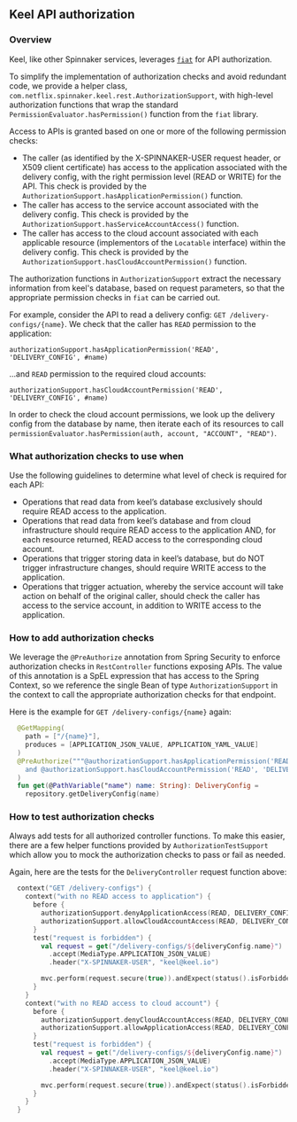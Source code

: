 ## Keel API authorization

### Overview
Keel, like other Spinnaker services, leverages [`fiat`](https://github.com/spinnaker/fiat) for API authorization.

To simplify the implementation of authorization checks and avoid redundant code, we provide a helper class,
`com.netflix.spinnaker.keel.rest.AuthorizationSupport`, with high-level authorization functions that wrap the standard
`PermissionEvaluator.hasPermission()` function from the `fiat` library. 

Access to APIs is granted based on one or more of the following permission checks:
 - The caller (as identified by the X-SPINNAKER-USER request header, or X509 client certificate) has access to the
   application associated with the delivery config, with the right permission level (READ or WRITE) for the API.
   This check is provided by the `AuthorizationSupport.hasApplicationPermission()` function.
 - The caller has  access to the service account associated with the delivery config. This check is provided by the
   `AuthorizationSupport.hasServiceAccountAccess()` function. 
 - The caller has access to the cloud account associated with each applicable resource (implementors of the `Locatable`
   interface) within the delivery config. This check is provided by the `AuthorizationSupport.hasCloudAccountPermission()`
   function.

The authorization functions in `AuthorizationSupport` extract the necessary information from keel's database, based on 
request parameters, so that the appropriate permission checks in `fiat` can be carried out. 

For example, consider the API to read a delivery config: `GET /delivery-configs/{name}`. We check that the caller has 
`READ` permission to the application:
```
authorizationSupport.hasApplicationPermission('READ', 'DELIVERY_CONFIG', #name)
```
...and `READ` permission to the required cloud accounts:
```
authorizationSupport.hasCloudAccountPermission('READ', 'DELIVERY_CONFIG', #name)
```
In order to check the cloud account permissions, we look up the delivery config from the database by name, then iterate 
each of its resources to call `permissionEvaluator.hasPermission(auth, account, "ACCOUNT", "READ")`.

 ### What authorization checks to use when 
Use the following guidelines to determine what level of check is required for each API:
  - Operations that read data from keel’s database exclusively should require READ access to the application.
  - Operations that read data from keel’s database and from cloud infrastructure should require READ access to
    the application AND, for each resource returned, READ access to the corresponding cloud account.
  - Operations that trigger storing data in keel’s database, but do NOT trigger infrastructure changes, should
    require WRITE access to the application.
  - Operations that trigger actuation, whereby the service account will take action on behalf of the original caller,
    should check the caller has access to the service account, in addition to WRITE access to the application.

### How to add authorization checks
We leverage the `@PreAuthorize` annotation from Spring Security to enforce authorization checks in `RestController`
functions exposing APIs. The value of this annotation is a SpEL expression that has access to the Spring Context,
so we reference the single Bean of type `AuthorizationSupport` in the context to call the appropriate authorization
checks for that endpoint.

Here is the example for `GET /delivery-configs/{name}` again:
```kotlin
  @GetMapping(
    path = ["/{name}"],
    produces = [APPLICATION_JSON_VALUE, APPLICATION_YAML_VALUE]
  )
  @PreAuthorize("""@authorizationSupport.hasApplicationPermission('READ', 'DELIVERY_CONFIG', #name)
    and @authorizationSupport.hasCloudAccountPermission('READ', 'DELIVERY_CONFIG', #name)"""
  )
  fun get(@PathVariable("name") name: String): DeliveryConfig =
    repository.getDeliveryConfig(name)
```

### How to test authorization checks
Always add tests for all authorized controller functions. To make this easier, there are a few helper functions
provided by `AuthorizationTestSupport` which allow you to mock the authorization checks to pass or fail as needed.

Again, here are the tests for the `DeliveryController` request function above:
```kotlin
  context("GET /delivery-configs") {
    context("with no READ access to application") {
      before {
        authorizationSupport.denyApplicationAccess(READ, DELIVERY_CONFIG)
        authorizationSupport.allowCloudAccountAccess(READ, DELIVERY_CONFIG)
      }
      test("request is forbidden") {
        val request = get("/delivery-configs/${deliveryConfig.name}")
          .accept(MediaType.APPLICATION_JSON_VALUE)
          .header("X-SPINNAKER-USER", "keel@keel.io")

        mvc.perform(request.secure(true)).andExpect(status().isForbidden)
      }
    }
    context("with no READ access to cloud account") {
      before {
        authorizationSupport.denyCloudAccountAccess(READ, DELIVERY_CONFIG)
        authorizationSupport.allowApplicationAccess(READ, DELIVERY_CONFIG)
      }
      test("request is forbidden") {
        val request = get("/delivery-configs/${deliveryConfig.name}")
          .accept(MediaType.APPLICATION_JSON_VALUE)
          .header("X-SPINNAKER-USER", "keel@keel.io")

        mvc.perform(request.secure(true)).andExpect(status().isForbidden)
      }
    }
  }
```
